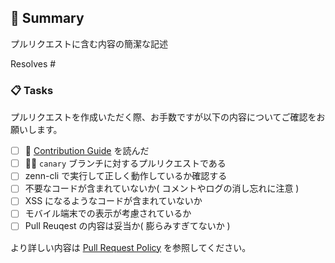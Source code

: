 ## :bookmark_tabs: Summary

プルリクエストに含む内容の簡潔な記述

Resolves #<issue-url>

### :clipboard: Tasks

プルリクエストを作成いただく際、お手数ですが以下の内容についてご確認をお願いします。

- [ ] :book: [Contribution Guide](https://github.com/zenn-dev/zenn-editor/blob/main/CONTRIBUTING.md) を読んだ
- [ ] :woman_technologist: `canary` ブランチに対するプルリクエストである
- [ ] zenn-cli で実行して正しく動作しているか確認する
- [ ] 不要なコードが含まれていないか( コメントやログの消し忘れに注意 )
- [ ] XSS になるようなコードが含まれていないか
- [ ] モバイル端末での表示が考慮されているか
- [ ] Pull Reuqest の内容は妥当か( 膨らみすぎてないか )

より詳しい内容は [Pull Request Policy](https://github.com/zenn-dev/zenn-editor/tree/canary/docs/pull_request_policy.md) を参照してください。

